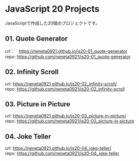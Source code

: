 # JavaScript 20 Projects
JavaScriptで作成した20個のプロジェクトです。

## 01. Quote Generator
url：　https://neneta0921.github.io/js20-01_quote-generator <br>
repo: https://github.com/neneta0921/js20-01_quote-generator

## 02. Infinity Scroll
url: https://neneta0921.github.io/js20-02_infinity-scroll/ <br>
repo: https://github.com/neneta0921/js20-02_infinity-scroll

## 03. Picture in Picture
url: https://neneta0921.github.io/js20-03_picture-in-picture/ <br>
repo: https://github.com/neneta0921/js20-03_picture-in-picture

## 04. Joke Teller
url: https://neneta0921.github.io/js20-04_joke-teller/ <br>
repo: https://github.com/neneta0921/js20-04_joke-teller
